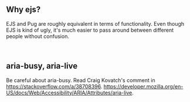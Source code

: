 ## Why ejs?

EJS and Pug are roughly equivalent in terms of functionality. Even though EJS is kind of ugly, it's much easier to pass around between different people without confusion.

</br>


## aria-busy, aria-live
Be careful about aria-busy. Read Craig Kovatch's comment in https://stackoverflow.com/a/38708396.
https://developer.mozilla.org/en-US/docs/Web/Accessibility/ARIA/Attributes/aria-live.
